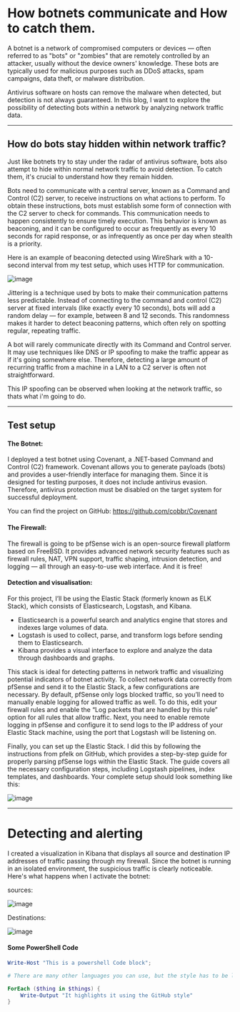 # How botnets communicate and How to catch them.

A botnet is a network of compromised computers or devices — often referred to as "bots" or "zombies" that are remotely controlled by an attacker, usually without the device owners' knowledge. These bots are typically used for malicious purposes such as DDoS attacks, spam campaigns, data theft, or malware distribution.

Antivirus software on hosts can remove the malware when detected, but detection is not always guaranteed. In this blog, I want to explore the possibility of detecting bots within a network by analyzing network traffic data.

---

## How do bots stay hidden within network traffic?

Just like botnets try to stay under the radar of antivirus software, bots also attempt to hide within normal network traffic to avoid detection. To catch them, it's crucial to understand how they remain hidden. 

Bots need to communicate with a central server, known as a Command and Control (C2) server, to receive instructions on what actions to perform. To obtain these instructions, bots must establish some form of connection with the C2 server to check for commands. This communication needs to happen consistently to ensure timely execution.
This behavior is known as beaconing, and it can be configured to occur as frequently as every 10 seconds for rapid response, or as infrequently as once per day when stealth is a priority.

Here is an example of beaconing detected using WireShark with a 10-second interval from my test setup, which uses HTTP for communication.

![image](https://github.com/user-attachments/assets/704b762b-e916-4e1f-a113-dff67af4d3c1)

Jittering is a technique used by bots to make their communication patterns less predictable. Instead of connecting to the command and control (C2) server at fixed intervals (like exactly every 10 seconds), bots will add a random delay — for example, between 8 and 12 seconds.
This randomness makes it harder to detect beaconing patterns, which often rely on spotting regular, repeating traffic.

A bot will rarely communicate directly with its Command and Control server. It may use techniques like DNS or IP spoofing to make the traffic appear as if it's going somewhere else. Therefore, detecting a large amount of recurring traffic from a machine in a LAN to a C2 server is often not straightforward.

This IP spoofing can be observed when looking at the network traffic, so thats what i'm going to do.

---

## Test setup

#### The Botnet:
I deployed a test botnet using Covenant, a .NET-based Command and Control (C2) framework. Covenant allows you to generate payloads (bots) and provides a user-friendly interface for managing them. Since it is designed for testing purposes, it does not include antivirus evasion. Therefore, antivirus protection must be disabled on the target system for successful deployment.

You can find the project on GitHub: https://github.com/cobbr/Covenant

#### The Firewall:
The firewall is going to be pfSense wich is an open-source firewall platform based on FreeBSD. It provides advanced network security features such as firewall rules, NAT, VPN support, traffic shaping, intrusion detection, and logging — all through an easy-to-use web interface. And it is free!

#### Detection and visualisation:
For this project, I’ll be using the Elastic Stack (formerly known as ELK Stack), which consists of Elasticsearch, Logstash, and Kibana.

- Elasticsearch is a powerful search and analytics engine that stores and indexes large volumes of data.
- Logstash is used to collect, parse, and transform logs before sending them to Elasticsearch.
- Kibana provides a visual interface to explore and analyze the data through dashboards and graphs.

This stack is ideal for detecting patterns in network traffic and visualizing potential indicators of botnet activity.
To collect network data correctly from pfSense and send it to the Elastic Stack, a few configurations are necessary. By default, pfSense only logs blocked traffic, so you’ll need to manually enable logging for allowed traffic as well. To do this, edit your firewall rules and enable the “Log packets that are handled by this rule” option for all rules that allow traffic. Next, you need to enable remote logging in pfSense and configure it to send logs to the IP address of your Elastic Stack machine, using the port that Logstash will be listening on.

Finally, you can set up the Elastic Stack. I did this by following the instructions from pfelk on GitHub, which provides a step-by-step guide for properly parsing pfSense logs within the Elastic Stack.
The guide covers all the necessary configuration steps, including Logstash pipelines, index templates, and dashboards.
Your complete setup should look something like this:

![image](https://github.com/user-attachments/assets/fdb5c273-3a68-4bef-9a2e-08441a3358b7)

---

# Detecting and alerting

I created a visualization in Kibana that displays all source and destination IP addresses of traffic passing through my firewall. Since the botnet is running in an isolated environment, the suspicious traffic is clearly noticeable.
Here's what happens when I activate the botnet:

sources:

![image](https://github.com/user-attachments/assets/adbddb92-880f-4cf1-ab4d-9b4fd395f404)

Destinations:

![image](https://github.com/user-attachments/assets/6fddc7c2-355c-4247-a200-2d2618fa2e78)


#### Some PowerShell Code

```powershell
Write-Host "This is a powershell Code block";

# There are many other languages you can use, but the style has to be loaded first

ForEach ($thing in $things) {
    Write-Output "It highlights it using the GitHub style"
}
```
